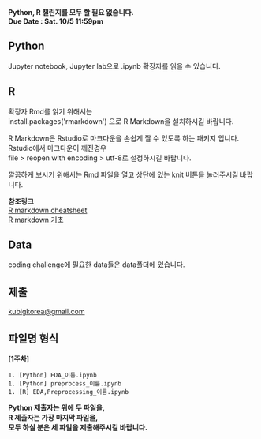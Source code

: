 **Python, R 챌린지를 모두 할 필요 없습니다.  
Due Date : Sat. 10/5 11:59pm**

## Python
Jupyter notebook, Jupyter lab으로 .ipynb 확장자를 읽을 수 있습니다.


## R
확장자 Rmd를 읽기 위해서는  
    install.packages('rmarkdown')
으로 R Markdown을 설치하시길 바랍니다.  

R Markdown은 Rstudio로 마크다운을 손쉽게 짤 수 있도록 하는 패키지 입니다.  
Rstudio에서 마크다운이 깨진경우  
file > reopen with encoding > utf-8로 설정하시길 바랍니다.

깔끔하게 보시기 위해서는 Rmd 파일을 열고 상단에 있는 knit 버튼을 눌러주시길 바랍니다.  

**참조링크**  
[R markdown cheatsheet](https://www.rstudio.com/wp-content/uploads/2016/02/rmarkdown-cheatsheet-kr.pdf)  
[R markdown 기초](https://blog.zarathu.com/posts/2019-01-03-rmarkdown/)


## Data
coding challenge에 필요한 data들은 data폴더에 있습니다.


## 제출
kubigkorea@gmail.com  

## 파일명 형식
**[1주차]**
```
1. [Python] EDA_이름.ipynb  
1. [Python] preprocess_이름.ipynb  
1. [R] EDA,Preprocessing_이름.ipynb  
```

**Python 제출자는 위에 두 파일을,   
R 제출자는 가장 마지막 파일을,   
모두 하실 분은 세 파일을 제출해주시길 바랍니다.**
